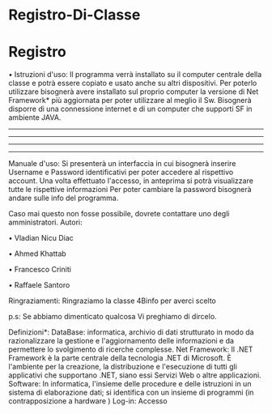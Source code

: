 # Registro-Di-Classe
# Registro



•	Istruzioni d'uso: Il programma verrà installato su il computer centrale della classe e potrà essere copiato e usato anche su altri dispositivi. Per poterlo utilizzare bisognerà avere installato sul proprio computer la versione di Net Framework* più aggiornata per poter utilizzare al meglio il Sw. Bisognerà disporre di una connessione internet e di un computer che supporti SF in ambiente JAVA.
________________________________________
________________________________________
________________________________________
________________________________________
Manuale d'uso: Si presenterà un interfaccia in cui bisognerà inserire Username e Password identificativi per poter accedere al rispettivo account. Una volta effettuato l'accesso, in anteprima si potrà visualizzare tutte le rispettive informazioni Per poter cambiare la password bisognerà andare sulle info del programma. 

Caso mai questo non fosse possibile, dovrete contattare uno degli amministratori.
Autori:

•	Vladian Nicu Diac

•	Ahmed Khattab

•	Francesco Criniti

•	Raffaele Santoro

Ringraziamenti:
Ringraziamo la classe 4Binfo per averci scelto

p.s: Se abbiamo dimenticato qualcosa Vi preghiamo di dircelo.

Definizioni*: DataBase: informatica, archivio di dati strutturato in modo da razionalizzare la gestione e l'aggiornamento delle informazioni e da permettere lo svolgimento di ricerche complesse. Net Framework: Il .NET Framework è la parte centrale della tecnologia .NET di Microsoft. È l'ambiente per la creazione, la distribuzione e l'esecuzione di tutti gli applicativi che supportano .NET, siano essi Servizi Web o altre applicazioni. Software: In informatica, l'insieme delle procedure e delle istruzioni in un sistema di elaborazione dati; si identifica con un insieme di programmi (in contrapposizione a hardware ) Log-in: Accesso

